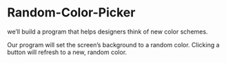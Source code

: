 # Random-Color-Picker
we’ll build a program that helps designers think of new color schemes.

Our program will set the screen’s background to a random color. Clicking a button will refresh to a new, random color.
